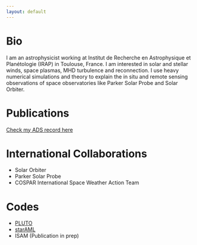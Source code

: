 ```yaml
---
layout: default
---
```


# Bio

I am an astrophysicist working at Institut de Recherche en Astrophysique et Planétologie (IRAP) in Toulouse, France. I am interested in solar and stellar winds, space plasmas, MHD turbulence and reconnection. I use heavy numerical simulations and theory to explain the in situ and remote sensing observations of space observatories like Parker Solar Probe and Solar Orbiter.

# Publications

[Check my ADS record here](https://ui.adsabs.harvard.edu/search/filter_property_fq_property=AND&filter_property_fq_property=property%3A%22refereed%22&fq=%7B!type%3Daqp%20v%3D%24fq_property%7D&fq_property=(property%3A%22refereed%22)&q=author%3A%22R%C3%A9ville%2C%20V%22&sort=date%20desc%2C%20bibcode%20desc&p_=0)

# International Collaborations

* Solar Orbiter
* Parker Solar Probe
* COSPAR International Space Weather Action Team

# Codes

* [PLUTO](http://plutocode.ph.unito.it/)
* [starAML](https://github.com/vreville/starAML)
* ISAM (Publication in prep)
